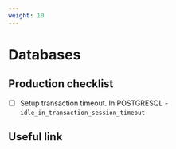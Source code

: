 ```yaml
---
weight: 10
---
```


# Databases

## Production checklist

- [ ] Setup transaction timeout. In POSTGRESQL - `idle_in_transaction_session_timeout`

## Useful link



